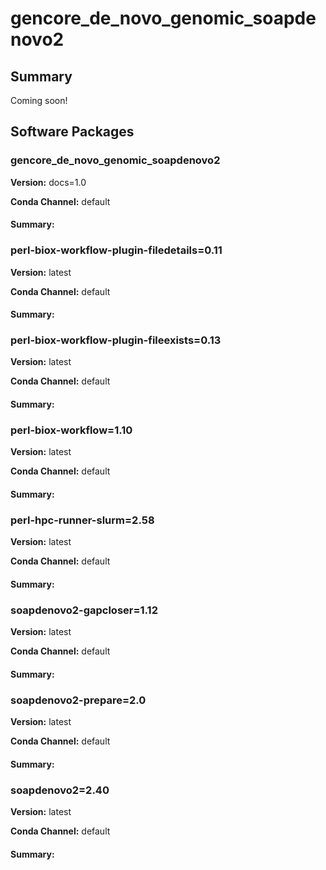 # gencore_de_novo_genomic_soapdenovo2
## Summary

Coming soon!

## Software Packages

### gencore_de_novo_genomic_soapdenovo2
**Version:** docs=1.0

**Conda Channel:** default

#### Summary:




### perl-biox-workflow-plugin-filedetails=0.11
**Version:** latest

**Conda Channel:** default

#### Summary:




### perl-biox-workflow-plugin-fileexists=0.13
**Version:** latest

**Conda Channel:** default

#### Summary:




### perl-biox-workflow=1.10
**Version:** latest

**Conda Channel:** default

#### Summary:




### perl-hpc-runner-slurm=2.58
**Version:** latest

**Conda Channel:** default

#### Summary:




### soapdenovo2-gapcloser=1.12
**Version:** latest

**Conda Channel:** default

#### Summary:




### soapdenovo2-prepare=2.0
**Version:** latest

**Conda Channel:** default

#### Summary:




### soapdenovo2=2.40
**Version:** latest

**Conda Channel:** default

#### Summary:




